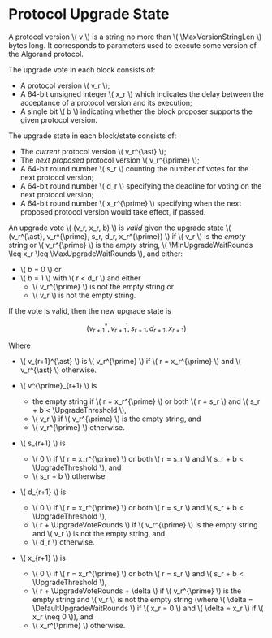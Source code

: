 $$
\newcommand \MaxVersionStringLen {V_{\max}}
\newcommand \DefaultUpgradeWaitRounds {\delta_x}
\newcommand \MaxUpgradeWaitRounds {\delta_{x_{\max}}}
\newcommand \MinUpgradeWaitRounds {\delta_{x_{\min}}}
\newcommand \UpgradeThreshold {\tau}
\newcommand \UpgradeVoteRounds {\delta_d}
$$

# Protocol Upgrade State

A protocol version \\( v \\) is a string no more than \\( \MaxVersionStringLen \\)
bytes long. It corresponds to parameters used to execute some version of the Algorand
protocol.

The upgrade vote in each block consists of:

- A protocol version \\( v_r \\);
- A 64-bit unsigned integer \\( x_r \\) which indicates the delay between the acceptance
of a protocol version and its execution;
- A single bit \\( b \\) indicating whether the block proposer supports the given
protocol version.

The upgrade state in each block/state consists of:

- The _current_ protocol version \\( v_r^{\ast} \\);
- The _next proposed_ protocol version \\( v_r^{\prime} \\);
- A 64-bit round number \\( s_r \\) counting the number of votes for the next protocol
version;
- A 64-bit round number \\( d_r \\) specifying the deadline for voting on the next
protocol version;
- A 64-bit round number \\( x_r^{\prime} \\) specifying when the next proposed protocol
version would take effect, if passed.

An upgrade vote \\( (v_r, x_r, b) \\) is _valid_ given the upgrade state
\\( (v_r^{\ast}, v_r^{\prime}, s_r, d_r, x_r^{\prime}) \\) if \\( v_r \\) is the _empty_ string
or \\( v_r^{\prime} \\) is the _empty_ string, \\( \MinUpgradeWaitRounds \leq x_r \leq \MaxUpgradeWaitRounds \\), and either:

- \\( b = 0 \\) or
- \\( b = 1 \\) with \\( r < d_r \\) and either
  - \\( v_r^{\prime} \\) is not the empty string or
  - \\( v_r \\) is not the empty string.

If the vote is valid, then the new upgrade state is

$$
(v_{r+1}^{\ast}, v_{r+1}^{\prime}, s_{r+1}, d_{r+1}, x_{r+1})
$$

Where

- \\( v_{r+1}^{\ast} \\) is \\( v_r^{\prime} \\) if \\( r = x_r^{\prime} \\) and \\( v_r^{\ast} \\)
otherwise.
- \\( v^{\prime}_{r+1} \\) is
  - the empty string if \\( r = x_r^{\prime} \\) or both \\( r = s_r \\) and
  \\( s_r + b < \UpgradeThreshold \\),
  - \\( v_r \\) if \\( v_r^{\prime} \\) is the empty string, and
  - \\( v_r^{\prime} \\) otherwise.

- \\( s_{r+1} \\) is
  - \\( 0 \\) if \\( r = x_r^{\prime} \\) or both \\( r = s_r \\) and  \\( s_r + b < \UpgradeThreshold \\), and
  - \\( s_r + b \\) otherwise

- \\( d_{r+1} \\) is
  - \\( 0 \\) if \\( r = x_r^{\prime} \\) or both \\( r = s_r \\) and \\( s_r + b < \UpgradeThreshold \\),
  - \\( r + \UpgradeVoteRounds \\) if \\( v_r^{\prime} \\) is the empty string and
  \\( v_r \\) is not the empty string, and
  - \\( d_r \\) otherwise.

- \\( x_{r+1} \\) is
  - \\( 0 \\) if \\( r = x_r^{\prime} \\) or both \\( r = s_r \\) and \\( s_r + b < \UpgradeThreshold \\),
  - \\( r + \UpgradeVoteRounds + \delta \\) if \\( v_r^{\prime} \\) is the empty string and \\( v_r \\) is not
  the empty string (where \\( \delta = \DefaultUpgradeWaitRounds \\) if \\( x_r = 0 \\)
  and \\( \delta = x_r \\) if \\( x_r \neq 0 \\)), and
  - \\( x_r^{\prime} \\) otherwise.

